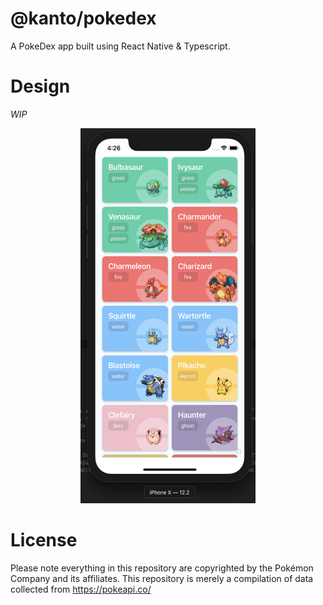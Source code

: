 # @kanto/pokedex

A PokeDex app built using React Native & Typescript.

# Design

_WIP_

<p align="center">
  <img src="https://github.com/akiwarheit/kanto/blob/main/packages/pokedex/ss1.png" width="280" height="600" title="Storybook 1">
</p>

# License

Please note everything in this repository are copyrighted by the Pokémon Company and its affiliates. This repository is merely a compilation of data collected from https://pokeapi.co/
